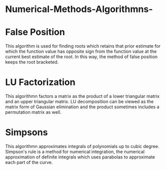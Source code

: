 # Numerical-Methods-Algorithmns-

# False Position
This algorithm is used for finding roots which retains that prior estimate for which the function value has opposite sign from the function value at the current best estimate of the root. In this way, the method of false position keeps the root bracketed.

# LU Factorization
This algorithmn factors a matrix as the product of a lower triangular matrix and an upper triangular matrix. LU decomposition can be viewed as the matrix form of Gaussian elimination and the product sometimes includes a permutation matrix as well. 

# Simpsons
This algorithmn approximates integrals of polynomials up to cubic degree. Simpson's rule is a method for numerical integration, the numerical approximation of definite integrals which uses parabolas to approximate each part of the curve. 
